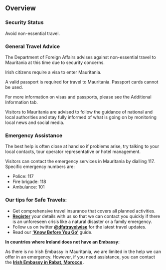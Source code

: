 ## Overview

### **Security Status**

Avoid non-essential travel.

### **General Travel Advice**

The Department of Foreign Affairs advises against non-essential travel to Mauritania at this time due to security concerns.

Irish citizens require a visa to enter Mauritania.

A valid passport is required for travel to Mauritania. Passport cards cannot be used.

For more information on visas and passports, please see the Additional Information tab.

Visitors to Mauritania are advised to follow the guidance of national and local authorities and stay fully informed of what is going on by monitoring local news and social media.

### **Emergency Assistance**

The best help is often close at hand so if problems arise, try talking to your local contacts, tour operator representative or hotel management.

Visitors can contact the emergency services in Mauritania by dialling 117. Specific emergency numbers are:

* Police: 117
* Fire brigade: 118
* Ambulance: 101

### **Our tips for Safe Travels:**

* Get comprehensive travel insurance that covers all planned activities.
* [**Register**](/en/dfa/overseas-travel/citizens-registration/) your details with us so that we can contact you quickly if there is an unforeseen crisis like a natural disaster or a family emergency.
* Follow us on twitter [**@dfatravelwise**](https://www.twitter.com/DFATravelWise) for the latest travel updates.
* Read our [**‘Know Before You Go’**](/en/dfa/overseas-travel/know-before-you-go/) guide.

**In countries where Ireland does not have an Embassy:**

As there is no Irish Embassy in Mauritania, we are limited in the help we can offer in an emergency. However, if you need assistance, you can contact the [**Irish Embassy in Rabat, Morocco**](/en/morocco/rabat/)**.**